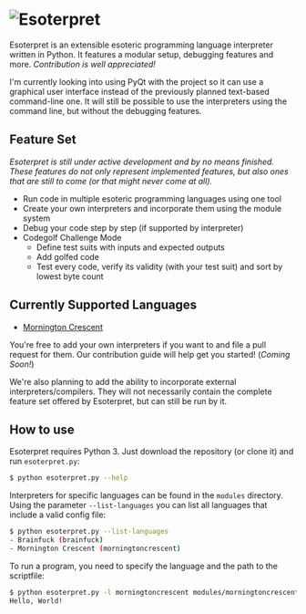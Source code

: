 # ![Esoterpret](http://i.imgur.com/nNAfkuz.png)
Esoterpret is an extensible esoteric programming language interpreter written in Python. It features a modular setup, debugging features and more. _Contribution is well appreciated!_

I'm currently looking into using PyQt with the project so it can use a graphical user interface instead of the previously planned text-based command-line one. It will still be possible to use the interpreters using the command line, but without the debugging features.

## Feature Set
_Esoterpret is still under active development and by no means finished. These features do not only represent implemented features, but also ones that are still to come (or that might never come at all)._
- Run code in multiple esoteric programming languages using one tool
- Create your own interpreters and incorporate them using the module system
- Debug your code step by step (if supported by interpreter)
- Codegolf Challenge Mode
  - Define test suits with inputs and expected outputs
  - Add golfed code
  - Test every code, verify its validity (with your test suit) and sort by lowest byte count

## Currently Supported Languages
- [Mornington Crescent][Mornington Crescent]

You're free to add your own interpreters if you want to and file a pull request for them. Our contribution guide will help get you started! (_Coming Soon!_)

We're also planning to add the ability to incorporate external interpreters/compilers. They will not necessarily contain the complete feature set offered by Esoterpret, but can still be run by it.

## How to use
Esoterpret requires Python 3. Just download the repository (or clone it) and run `esoterpret.py`:
```sh
$ python esoterpret.py --help
```

Interpreters for specific languages can be found in the `modules` directory. Using the parameter `--list-languages` you can list all languages that include a valid config file:

```sh
$ python esoterpret.py --list-languages
- Brainfuck (brainfuck)
- Mornington Crescent (morningtoncrescent)
```

To run a program, you need to specify the language and the path to the scriptfile:
```sh
$ python esoterpret.py -l morningtoncrescent modules/morningtoncrescent/examples/hello-world.mcresc
Hello, World!
```

[Mornington Crescent]: http://esolangs.org/wiki/Mornington_Crescent
